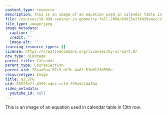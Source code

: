 ```yaml
---
content_type: resource
description: This is an image of an equation used in calendar table in 13th row.
file: /courses/18-994-seminar-in-geometry-fall-2004/68925e2f4999e4ecccfdf90a9e244fb4_a2.JPG
file_type: image/jpeg
image_metadata:
  caption: ''
  credit: ''
  image-alt: ''
learning_resource_types: []
license: https://creativecommons.org/licenses/by-nc-sa/4.0/
ocw_type: OCWImage
parent_title: Calendar
parent_type: CourseSection
parent_uid: 28caa9aa-07c9-df7e-4a8f-51b0123d558e
resourcetype: Image
title: a2.JPG
uid: 68925e2f-4999-e4ec-ccfd-f90a9e244fb4
video_metadata:
  youtube_id: null
---
```

This is an image of an equation used in calendar table in 13th row.